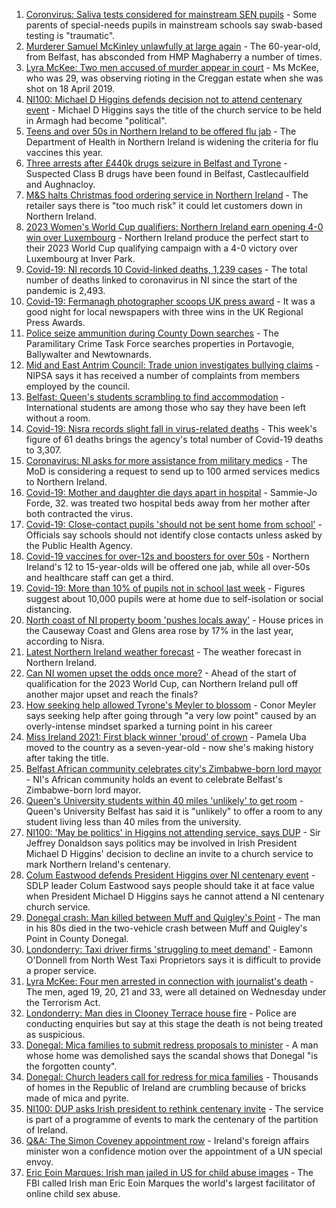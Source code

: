1. [Coronvirus: Saliva tests considered for mainstream SEN pupils](https://www.bbc.co.uk/news/uk-northern-ireland-58601609?at_medium=RSS&at_campaign=KARANGA) - Some parents of special-needs pupils in mainstream schools say swab-based testing is "traumatic".
2. [Murderer Samuel McKinley unlawfully at large again](https://www.bbc.co.uk/news/uk-northern-ireland-58602979?at_medium=RSS&at_campaign=KARANGA) - The 60-year-old, from Belfast, has absconded from HMP Maghaberry a number of times.
3. [Lyra McKee: Two men accused of murder appear in court](https://www.bbc.co.uk/news/uk-northern-ireland-foyle-west-58593564?at_medium=RSS&at_campaign=KARANGA) - Ms McKee, who was 29, was observing rioting in the Creggan estate when she was shot on 18 April 2019.
4. [NI100: Michael D Higgins defends decision not to attend centenary event](https://www.bbc.co.uk/news/uk-northern-ireland-58589593?at_medium=RSS&at_campaign=KARANGA) - Michael D Higgins says the title of the church service to be held in Armagh had become "political".
5. [Teens and over 50s in Northern Ireland to be offered flu jab](https://www.bbc.co.uk/news/uk-northern-ireland-58602611?at_medium=RSS&at_campaign=KARANGA) - The Department of Health in Northern Ireland is widening the criteria for flu vaccines this year.
6. [Three arrests after £440k drugs seizure in Belfast and Tyrone](https://www.bbc.co.uk/news/uk-northern-ireland-58602980?at_medium=RSS&at_campaign=KARANGA) - Suspected Class B drugs have been found in Belfast, Castlecaulfield and Aughnacloy.
7. [M&S halts Christmas food ordering service in Northern Ireland](https://www.bbc.co.uk/news/uk-northern-ireland-58597974?at_medium=RSS&at_campaign=KARANGA) - The retailer says there is "too much risk" it could let customers down in Northern Ireland.
8. [2023 Women's World Cup qualifiers: Northern Ireland earn opening 4-0 win over Luxembourg](https://www.bbc.co.uk/sport/football/58570647?at_medium=RSS&at_campaign=KARANGA) - Northern Ireland produce the perfect start to their 2023 World Cup qualifying campaign with a 4-0 victory over Luxembourg at Inver Park.
9. [Covid-19: NI records 10 Covid-linked deaths, 1,239 cases](https://www.bbc.co.uk/news/uk-northern-ireland-58597973?at_medium=RSS&at_campaign=KARANGA) - The total number of deaths linked to coronavirus in NI since the start of the pandemic is 2,493.
10. [Covid-19: Fermanagh photographer scoops UK press award](https://www.bbc.co.uk/news/uk-northern-ireland-58595108?at_medium=RSS&at_campaign=KARANGA) - It was a good night for local newspapers with three wins in the UK Regional Press Awards.
11. [Police seize ammunition during County Down searches](https://www.bbc.co.uk/news/uk-northern-ireland-58601050?at_medium=RSS&at_campaign=KARANGA) - The Paramilitary Crime Task Force searches properties in Portavogie, Ballywalter and Newtownards.
12. [Mid and East Antrim Council: Trade union investigates bullying claims](https://www.bbc.co.uk/news/uk-northern-ireland-58597966?at_medium=RSS&at_campaign=KARANGA) - NIPSA says it has received a number of complaints from members employed by the council.
13. [Belfast: Queen's students scrambling to find accommodation](https://www.bbc.co.uk/news/uk-northern-ireland-58591745?at_medium=RSS&at_campaign=KARANGA) - International students are among those who say they have been left without a room.
14. [Covid-19: Nisra records slight fall in virus-related deaths](https://www.bbc.co.uk/news/uk-northern-ireland-58596552?at_medium=RSS&at_campaign=KARANGA) - This week's figure of 61 deaths brings the agency's total number of Covid-19 deaths to 3,307.
15. [Coronavirus: NI asks for more assistance from military medics](https://www.bbc.co.uk/news/uk-northern-ireland-58587860?at_medium=RSS&at_campaign=KARANGA) - The MoD is considering a request to send up to 100 armed services medics to Northern Ireland.
16. [Covid-19: Mother and daughter die days apart in hospital](https://www.bbc.co.uk/news/uk-northern-ireland-58575722?at_medium=RSS&at_campaign=KARANGA) - Sammie-Jo Forde, 32. was treated two hospital beds away from her mother after both contracted the virus.
17. [Covid-19: Close-contact pupils 'should not be sent home from school'](https://www.bbc.co.uk/news/uk-northern-ireland-58565658?at_medium=RSS&at_campaign=KARANGA) - Officials say schools should not identify close contacts unless asked by the Public Health Agency.
18. [Covid-19 vaccines for over-12s and boosters for over 50s](https://www.bbc.co.uk/news/uk-northern-ireland-58555665?at_medium=RSS&at_campaign=KARANGA) - Northern Ireland's 12 to 15-year-olds will be offered one jab, while all over-50s and healthcare staff can get a third.
19. [Covid-19: More than 10% of pupils not in school last week](https://www.bbc.co.uk/news/uk-northern-ireland-58559950?at_medium=RSS&at_campaign=KARANGA) - Figures suggest about 10,000 pupils were at home due to self-isolation or social distancing.
20. [North coast of NI property boom 'pushes locals away'](https://www.bbc.co.uk/news/uk-northern-ireland-58578034?at_medium=RSS&at_campaign=KARANGA) - House prices in the Causeway Coast and Glens area rose by 17% in the last year, according to Nisra.
21. [Latest Northern Ireland weather forecast](https://www.bbc.co.uk/news/uk-northern-ireland-26018439?at_medium=RSS&at_campaign=KARANGA) - The weather forecast in Northern Ireland.
22. [Can NI women upset the odds once more?](https://www.bbc.co.uk/sport/football/58544007?at_medium=RSS&at_campaign=KARANGA) - Ahead of the start of qualification for the 2023 World Cup, can Northern Ireland pull off another major upset and reach the finals?
23. [How seeking help allowed Tyrone's Meyler to blossom](https://www.bbc.co.uk/sport/gaelic-games/58569332?at_medium=RSS&at_campaign=KARANGA) - Conor Meyler says seeking help after going through "a very low point" caused by an overly-intense mindset sparked a turning point in his career
24. [Miss Ireland 2021: First black winner 'proud' of crown](https://www.bbc.co.uk/news/newsbeat-58558667?at_medium=RSS&at_campaign=KARANGA) - Pamela Uba moved to the country as a seven-year-old - now she's making history after taking the title.
25. [Belfast African community celebrates city's Zimbabwe-born lord mayor](https://www.bbc.co.uk/news/uk-northern-ireland-58586546?at_medium=RSS&at_campaign=KARANGA) - NI's African community holds an event to celebrate Belfast's Zimbabwe-born lord mayor.
26. [Queen's University students within 40 miles 'unlikely' to get room](https://www.bbc.co.uk/news/uk-northern-ireland-58588388?at_medium=RSS&at_campaign=KARANGA) - Queen's University Belfast has said it is "unlikely" to offer a room to any student living less than 40 miles from the university.
27. [NI100: 'May be politics' in Higgins not attending service, says DUP](https://www.bbc.co.uk/news/uk-northern-ireland-58588391?at_medium=RSS&at_campaign=KARANGA) - Sir Jeffrey Donaldson says politics may be involved in Irish President Michael D Higgins' decision to decline an invite to a church service to mark Northern Ireland's centenary.
28. [Colum Eastwood defends President Higgins over NI centenary event](https://www.bbc.co.uk/news/uk-northern-ireland-58588393?at_medium=RSS&at_campaign=KARANGA) - SDLP leader Colum Eastwood says people should take it at face value when President Michael D Higgins says he cannot attend a NI centenary church service.
29. [Donegal crash: Man killed between Muff and Quigley's Point](https://www.bbc.co.uk/news/world-europe-58593563?at_medium=RSS&at_campaign=KARANGA) - The man in his 80s died in the two-vehicle crash between Muff and Quigley's Point in County Donegal.
30. [Londonderry: Taxi driver firms 'struggling to meet demand'](https://www.bbc.co.uk/news/uk-northern-ireland-foyle-west-58581113?at_medium=RSS&at_campaign=KARANGA) - Eamonn O'Donnell from North West Taxi Proprietors says it is difficult to provide a proper service.
31. [Lyra McKee: Four men arrested in connection with journalist's death](https://www.bbc.co.uk/news/uk-northern-ireland-56907220?at_medium=RSS&at_campaign=KARANGA) - The men, aged 19, 20, 21 and 33, were all detained on Wednesday under the Terrorism Act.
32. [Londonderry: Man dies in Clooney Terrace house fire](https://www.bbc.co.uk/news/uk-northern-ireland-foyle-west-58543068?at_medium=RSS&at_campaign=KARANGA) - Police are conducting enquiries but say at this stage the death is not being treated as suspicious.
33. [Donegal: Mica families to submit redress proposals to minister](https://www.bbc.co.uk/news/world-europe-58591286?at_medium=RSS&at_campaign=KARANGA) - A man whose home was demolished says the scandal shows that Donegal "is the forgotten county".
34. [Donegal: Church leaders call for redress for mica families](https://www.bbc.co.uk/news/world-europe-58589591?at_medium=RSS&at_campaign=KARANGA) - Thousands of homes in the Republic of Ireland are crumbling because of bricks made of mica and pyrite.
35. [NI100: DUP asks Irish president to rethink centenary invite](https://www.bbc.co.uk/news/uk-northern-ireland-58579399?at_medium=RSS&at_campaign=KARANGA) - The service is part of a programme of events to mark the centenary of the partition of Ireland.
36. [Q&A: The Simon Coveney appointment row](https://www.bbc.co.uk/news/world-europe-58548728?at_medium=RSS&at_campaign=KARANGA) - Ireland's foreign affairs minister won a confidence motion over the appointment of a UN special envoy.
37. [Eric Eoin Marques: Irish man jailed in US for child abuse images](https://www.bbc.co.uk/news/world-europe-58582817?at_medium=RSS&at_campaign=KARANGA) - The FBI called Irish man Eric Eoin Marques the world's largest facilitator of online child sex abuse.
